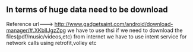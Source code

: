 In terms of huge data need to be download
------------------------------------------
Reference url---> http://www.gadgetsaint.com/android/download-manager/#.XKblIJgzZpg
we have to use thsi if we need to download the files(pdf/music/videos,etc) from internet
we have to use intent service for network calls using retrofit,volley etc
